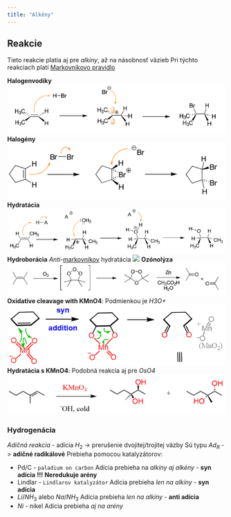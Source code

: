 ```yaml
---
title: "Alkény"
---
```



## Reakcie
Tieto reakcie platia aj pre *alkíny*, až na násobnosť väzieb
Pri týchto reakciach platí [Markovnikovo pravidlo](reakcie.md#Markovnikovo%20pravidlo)

**Halogenvodíky**
![](attachments/halogenvodíková-adícia.png)
**Halogény**
![](attachments/adícia-halogénu.png)
**Hydratácia**
![](attachments/adícia-vody-alkény.png)
**Hydroborácia**
*Anti*-[markovnikov](reakcie.md#Markovnikovo%20pravidlo) hydratácia
![](attachments/hydroborácia.png)
**Ozónolýza**
![](attachments/ozónolýza-reakcia-alkény.png)
**Oxidative cleavage with KMnO4**:
Podmienkou je *H3O+*
![](attachments/cleavage-alkeny-kmno4.png)
**Hydratácia s KMnO4**:
Podobná reakcia aj pre *OsO4*
![](attachments/hydratacia-alkenov-kmno4.png)

### Hydrogenácia
*Adičná reakcia* - adícia $H_2$ -> prerušenie dvojitej/trojitej väzby
Sú typu $Ad_R$ -> **adičné radikálové**
Prebieha pomocou katalyzátorov:
- $\text{Pd/C}$ - `paladium on carbon`
Adícia prebieha na *alkíny aj alkény* - **syn adícia**
**!!! Neredukuje arény**
- $\text{Lindlar}$ - `Lindlarov katalyzátor`
Adícia prebieha *len na alkíny* - **syn adícia**
- $Li/NH_3$ alebo $Na/NH_3$ 
Adícia prebieha *len na alkíny* - **anti adícia**
- $Ni$ - nikel
Adícia prebieha *aj na arény*